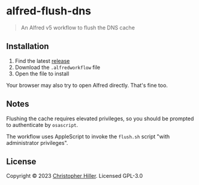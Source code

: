 # alfred-flush-dns

> An Alfred v5 workflow to flush the DNS cache

## Installation

1. Find the latest [release](https://github.com/boneskull/alfred-flush-dns/releases) 
2. Download the `.alfredworkflow` file
3. Open the file to install

Your browser may also try to open Alfred directly. That's fine too.

## Notes

Flushing the cache requires elevated privileges, so you should be prompted to authenticate by `osascript`.

The workflow uses AppleScript to invoke the `flush.sh` script "with administrator privileges".

## License

Copyright © 2023 [Christopher Hiller](https://github.com/boneskull).  Licensed GPL-3.0
